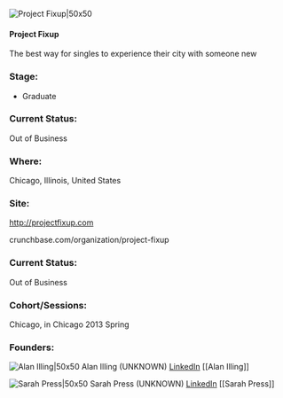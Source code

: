 

![Project Fixup|50x50](https://apimg.techstars.com/connect/images/image_files/53d6c695af05d79bc9000008/original/projectfixup.jpeg)

#### Project Fixup
The best way for singles to experience their city with someone new

### Stage: 
 - Graduate 

### Current Status: 
Out of Business

### Where:
Chicago, Illinois, United States

### Site:
http://projectfixup.com



crunchbase.com/organization/project-fixup

### Current Status: 
Out of Business

### Cohort/Sessions: 
Chicago, in Chicago 2013 Spring

### Founders: 

![Alan Illing|50x50](http://gravatar.com/avatar/78101c902c61d08350fea64c7fae583d.png?s=150&d=identicon) Alan Illing (UNKNOWN) [LinkedIn](https://linkedin.com/in/alanilling) [[Alan Illing]]

![Sarah Press|50x50](https://s3.amazonaws.com/photos.angel.co/users/84411-medium_jpg?1325698898) Sarah Press (UNKNOWN) [LinkedIn](https://linkedin.com/in/sarahpress) [[Sarah Press]]


